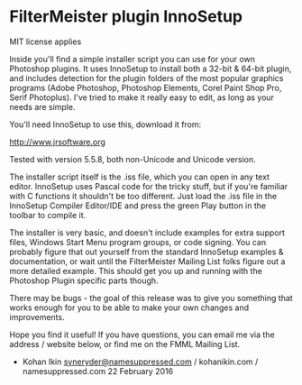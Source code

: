 FilterMeister plugin InnoSetup
==============================
MIT license applies

Inside you'll find a simple installer script you can use for your own
Photoshop plugins.  It uses InnoSetup to install both a 32-bit & 64-bit
plugin, and includes detection for the plugin folders of the most
popular graphics programs (Adobe Photoshop, Photoshop Elements, Corel
Paint Shop Pro, Serif Photoplus).  I've tried to make it really easy
to edit, as long as your needs are simple.

You'll need InnoSetup to use this, download it from:

http://www.jrsoftware.org

Tested with version 5.5.8, both non-Unicode and Unicode version.

The installer script itself is the .iss file, which you can open in
any text editor.  InnoSetup uses Pascal code for the tricky stuff,
but if you're familiar with C functions it shouldn't be too different.
Just load the .iss file in the InnoSetup Compiler Editor/IDE and press
the green Play button in the toolbar to compile it.

The installer is very basic, and doesn't include examples for extra
support files, Windows Start Menu program groups, or code signing.
You can probably figure that out yourself from the standard InnoSetup
examples & documentation, or wait until the FilterMeister Mailing List
folks figure out a more detailed example.  This should get you up
and running with the Photoshop Plugin specific parts though.

There may be bugs - the goal of this release was to give you something
that works enough for you to be able to make your own changes and
improvements.

Hope you find it useful!  If you have questions, you can email me
via the address / website below, or find me on the FMML Mailing List.

- Kohan Ikin
  syneryder@namesuppressed.com / kohanikin.com / namesuppressed.com
  22 February 2016
